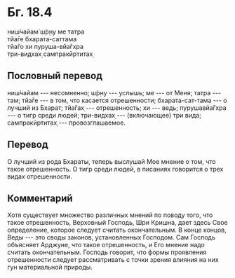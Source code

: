 # Бг. 18.4
ниш́чайам̇ ш́р̣н̣у ме татра<br/>
тйа̄ге бхарата-саттама<br/>
тйа̄го хи пуруша-вйа̄гхра<br/>
три-видхах̣ сампракӣртитах̣
## Пословный перевод

ниш́чайам --- несомненно; ш́р̣н̣у --- услышь; ме --- от Меня; татра --- там;
тйа̄ге --- в том, что касается отрешенности; бхарата-сат-тама --- о
лучший из Бхарат; тйа̄гах̣ --- отрешенность; хи --- ведь; пурушавйа̄гхра
--- о тигр среди людей; три-видхах̣ --- (включающее) три вида;
сампракӣртитах̣ --- провозглашаемое.

## Перевод

О лучший из рода Бхараты, теперь выслушай Мое мнение о том, что такое
отрешенность. О тигр среди людей, в писаниях говорится о трех видах
отрешенности.

## Комментарий

Хотя существует множество различных мнений по поводу того, что такое
отрешенность, Верховный Господь, Шри Кришна, дает здесь Свое
определение, которое следует считать окончательным. В конце концов, Веды
--- это своды законов, установленных Господом. Сам Господь объясняет
Арджуне, что такое отрешенность, и Его мнение надо считать
окончательным. Господь говорит, что формы проявления отрешенности
следует рассматривать с точки зрения влияния на них гун материальной
природы.

